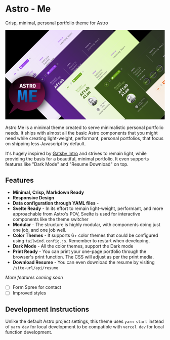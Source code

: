 # Astro - Me
Crisp, minimal, personal portfolio theme for Astro

<img src="./public/astro-banner.png" alt="Astro Banner" />


Astro Me is a minimal theme created to serve minimalistic personal portfolio needs. It ships with almost all the basic Astro components that you might need while creating light-weight, performant, personal portfolios, that focus on shipping less Javascript by default.

It's hugely inspired by [Gatsby Intro](https://github.com/wkocjan/gatsby-theme-intro) and strives to remain light, while providing the basis for a beautiful, minimal portfolio. It even supports features like "Dark Mode" and "Resume Download" on top.

## Features
- __Minimal, Crisp, Markdown Ready__
- __Responsive Design__
- __Data configuration through YAML files__ -
- __Svelte Ready__ - In its effort to remain light-weight, performant, and more approachable from Astro's POV, Svelte is used for interactive components like the theme switcher
- __Modular__ - The structure is highly modular, with components doing just one job, and one job well.
- __Color Themes__ - It supports 6+ color themes that could be configured using `tailwind.config.js`. Remember to restart when developing.
- __Dark Mode__ - All the color themes, support the Dark mode
- __Print Ready__ - You can print your one-page portfolio through the browser's print function. The CSS will adjust as per the print media.
- __Download Resume__ - You can even download the resume by visiting `/site-url/api/resume`

_More features coming soon_

- [ ] Form Spree for contact
- [ ] Improved styles

## Development Instructions
Unlike the default Astro project settings, this theme uses `yarn start` instead of `yarn dev` for local development to be compatible with `vercel dev` for local function development.
